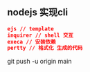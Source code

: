 ## nodejs 实现cli

```json
ejs // template
inquirer // shell 交互
execa // 安装依赖
pertty // 格式化 生成的代码
```

git push -u origin main
